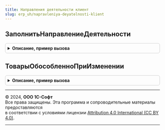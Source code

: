 ```yaml
---
title: Направления деятельности клиент
slug: erp_uh/napravleniya-deyatelnosti-klient
---
```



## ЗаполнитьНаправлениеДеятельности
<details style="margin: 1em 0; padding: 0.5em; border: 1px solid #ccc; border-radius: 6px;">

<summary style="font-weight: bold; cursor: pointer;">Описание, пример вызова</summary>

```bsl

// Заполняет реквизит "НаправлениеДеятельности" в строке по данным назначение или переданного параметра
//
// Параметры:
//  ТекущаяСтрока		 - Структура - данные обрабатываемой строки.
//  СтруктураДействий	 - Структура - описывает действия, где Ключ - наименование действия,
//  														   Значение - Структура - параметры действия.
//  КэшированныеЗначения - Структура - сохраненные значения параметров, используемых при обработке.
//  ПараметрыДействия    - Структура, Неопределено - параметры для выполнения данного действия
//
Процедура ЗаполнитьНаправлениеДеятельности( Экспорт
```

Пример вызова
```bsl
НаправленияДеятельностиКлиент.ЗаполнитьНаправлениеДеятельности();
```
</details>

## ТоварыОбособленноПриИзменении
<details style="margin: 1em 0; padding: 0.5em; border: 1px solid #ccc; border-radius: 6px;">

<summary style="font-weight: bold; cursor: pointer;">Описание, пример вызова</summary>

```bsl

// Устарело. Необходимо использовать НазначенияКлиент.ТоварыОбособленноПриИзменении
// В табличной части формы документа актуализирует назначение по флагу Обособленно.
//
// Параметры:
//  Форма - ФормаКлиентскогоПриложения - Форма.
//  ТекущаяСтрока - ДанныеФормыЭлементКоллекции - Строка в которой нужно актуализировать назначение.
Процедура ТоварыОбособленноПриИзменении(Форма, ТекущаяСтрока) Экспорт
```

Пример вызова
```bsl
НаправленияДеятельностиКлиент.ТоварыОбособленноПриИзменении(Форма, ТекущаяСтрока) 
```
</details>

---

© 2024, **ООО 1С-Софт**  
Все права защищены. Эта программа и сопроводительные материалы предоставляются  
в соответствии с условиями лицензии [Attribution 4.0 International (CC BY 4.0)](https://creativecommons.org/licenses/by/4.0/legalcode).

---
